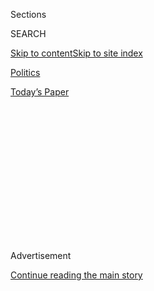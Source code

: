 <div id="app">

<div>

<div>

<div>

<div class="NYTAppHideMasthead css-1q2w90k e1suatyy0">

<div class="section css-ui9rw0 e1suatyy2">

<div class="css-eph4ug er09x8g0">

<div class="css-6n7j50">

</div>

<span class="css-1dv1kvn">Sections</span>

<div class="css-10488qs">

<span class="css-1dv1kvn">SEARCH</span>

</div>

[Skip to content](#site-content)[Skip to site
index](#site-index)

</div>

<div id="masthead-section-label" class="css-1wr3we4 eaxe0e00">

[Politics](https://www.nytimes.com/section/politics)

</div>

<div class="css-10698na e1huz5gh0">

</div>

</div>

<div id="masthead-bar-one" class="section hasLinks css-15hmgas e1csuq9d3">

<div class="css-uqyvli e1csuq9d0">

</div>

<div class="css-1uqjmks e1csuq9d1">

</div>

<div class="css-9e9ivx">

[](https://myaccount.nytimes.com/auth/login?response_type=cookie&client_id=vi)

</div>

<div class="css-1bvtpon e1csuq9d2">

[Today’s
Paper](https://www.nytimes.com/section/todayspaper)

</div>

</div>

</div>

</div>

<div data-aria-hidden="false">

<div id="site-content" data-role="main">

<div>

<div class="css-1aor85t" style="opacity:0.000000001;z-index:-1;visibility:hidden">

<div class="css-1hqnpie">

<div class="css-epjblv">

<span class="css-17xtcya">[Politics](/section/politics)</span><span class="css-x15j1o">|</span><span class="css-fwqvlz">Steven
Mnuchin Is Confirmed as Treasury
Secretary</span>

</div>

<div class="css-k008qs">

<div class="css-1iwv8en">

<span class="css-18z7m18"></span>

<div>

</div>

</div>

<span class="css-1n6z4y">https://nyti.ms/2l9lddt</span>

<div class="css-1705lsu">

<div class="css-4xjgmj">

<div class="css-4skfbu" data-role="toolbar" data-aria-label="Social Media Share buttons, Save button, and Comments Panel with current comment count" data-testid="share-tools">

  - 
  - 
  - 
  - 
    
    <div class="css-6n7j50">
    
    </div>

  - 

</div>

</div>

</div>

</div>

</div>

</div>

<div class="css-13pd83m">

</div>

<div id="top-wrapper" class="css-1sy8kpn">

<div id="top-slug" class="css-l9onyx">

Advertisement

</div>

[Continue reading the main
story](#after-top)

<div class="ad top-wrapper" style="text-align:center;height:100%;display:block;min-height:250px">

<div id="top" class="place-ad" data-position="top" data-size-key="top">

</div>

</div>

<div id="after-top">

</div>

</div>

<div id="sponsor-wrapper" class="css-1hyfx7x">

<div id="sponsor-slug" class="css-19vbshk">

Supported by

</div>

[Continue reading the main
story](#after-sponsor)

<div id="sponsor" class="ad sponsor-wrapper" style="text-align:center;height:100%;display:block">

</div>

<div id="after-sponsor">

</div>

</div>

<div class="css-1vkm6nb ehdk2mb0">

# Steven Mnuchin Is Confirmed as Treasury Secretary

</div>

<div class="css-79elbk" data-testid="photoviewer-wrapper">

<div class="css-z3e15g" data-testid="photoviewer-wrapper-hidden">

</div>

<div class="css-1a48zt4 ehw59r15" data-testid="photoviewer-children">

![<span class="css-16f3y1r e13ogyst0" data-aria-hidden="true">Steven T.
Mnuchin, with his fiancée, Louise Linton, and President Trump looking
on, was sworn in as Treasury secretary by Vice President Mike Pence on
Monday.</span><span class="css-cnj6d5 e1z0qqy90" itemprop="copyrightHolder"><span class="css-1ly73wi e1tej78p0">Credit...</span><span><span>Alex
Wong/Getty
Images</span></span></span>](https://static01.nyt.com/images/2017/02/14/us/14CONFIRM-sub1/14CONFIRM-1487039516770-articleInline.jpg?quality=75&auto=webp&disable=upscale)

</div>

</div>

<div class="css-xt80pu e12qa4dv0">

<div class="css-18e8msd">

<div class="css-vp77d3 epjyd6m0">

<div class="css-1baulvz">

By [<span class="css-1baulvz last-byline" itemprop="name">Alan
Rappeport</span>](https://www.nytimes.com/by/alan-rappeport)

</div>

</div>

  - Feb. 13,
    2017

  - 
    
    <div class="css-4xjgmj">
    
    <div class="css-d8bdto" data-role="toolbar" data-aria-label="Social Media Share buttons, Save button, and Comments Panel with current comment count" data-testid="share-tools">
    
      - 
      - 
      - 
      - 
        
        <div class="css-6n7j50">
        
        </div>
    
      - 
    
    </div>
    
    </div>

</div>

</div>

<div class="section meteredContent css-1r7ky0e" name="articleBody" itemprop="articleBody">

<div class="css-1fanzo5 StoryBodyCompanionColumn">

<div class="css-53u6y8">

WASHINGTON — The Senate confirmed [Steven T.
Mnuchin](https://www.nytimes.com/2016/11/30/business/steven-mnuchin-expected-treasury-pick-is-an-outsider-to-public-policy.html),
a former Goldman Sachs banker and Hollywood film financier, to be
Treasury secretary on Monday, putting in place a key lieutenant to
President Trump who will help drive the administration’s plans to
overhaul the tax code, renegotiate trade deals around the world and
remake financial regulations.

By a vote of 53 to 47, the Senate confirmed Mr. Mnuchin, who was Mr.
Trump’s top campaign fund-raiser. During a long debate over [Mr.
Mnuchin’s
credentials](https://www.nytimes.com/2017/01/19/us/politics/steven-mnuchin-treasury-confirmation-hearing.html),
Democrats argued that his experience on Wall Street exemplified
corporate malpractice that led to the 2008 financial crisis.

The new Treasury secretary will have little time to celebrate. He will
be under pressure to help finalize the Trump administration’s tax plan,
accelerate the rollback regulations and raise the government’s borrowing
limit. The administration has said it will release a comprehensive plan
to rewrite the tax code in the coming weeks, and it will have to deal
with the debt ceiling next month.

While Mr. Mnuchin’s financial acumen has been praised by Mr. Trump and
Republicans in Congress, Democrats have argued forcefully that he is not
up to the job. They have painted him as a symbol of everything that is
wrong with corporate America.

</div>

</div>

<div class="css-1fanzo5 StoryBodyCompanionColumn">

<div class="css-53u6y8">

“He was part of the cadre of corporate raiders that brought our economy
to its knees,” Senator Robert Menendez, Democrat of New Jersey, said on
the Senate floor on
Monday.

</div>

</div>

<div class="css-1sngw6j">

[](https://www.nytimes.com/interactive/2017/02/13/us/politics/steven-mnuchin-confirmation-vote.html)

<div class="css-1eoytci">

![](https://static01.nyt.com/images/2017/02/13/us/politics/steven-mnuchin-confirmation-vote-1487027799345/steven-mnuchin-confirmation-vote-1487027799345-thumbLarge-v3.png)

</div>

<div class="css-1rha1bf">

## How Senators Voted on Steven Mnuchin for Treasury Secretary

The Senate voted to confirm Steven Mnuchin as Treasury secretary.

</div>

</div>

<div class="css-1fanzo5 StoryBodyCompanionColumn">

<div class="css-53u6y8">

There was also no shortage of name-calling. Senator Ron Wyden, Democrat
of Oregon, referred to Mr. Mnuchin at the “foreclosure king.” Senator
Tammy Duckworth, Democrat of Illinois, described him as “greedy” and
“unethical” while arguing the case against him.

“Whether illegally foreclosing on thousands of families, skirting the
law with offshore tax havens or helping design tactics that contributed
to the 2008 financial crisis, Steve Mnuchin made a career — and millions
of dollars — pioneering increasingly deceptive and predatory ways to rob
hardworking Americans of their savings and homes,” Ms. Duckworth said.

At a prickly confirmation hearing before the Senate Finance Committee
last month, Mr. Mnuchin was scolded by Democrats for [failing to
disclose nearly $100 million in
assets](https://www.nytimes.com/2017/01/19/us/politics/steven-mnuchin-treasury-secretary-nominee-assets-confirmation.html)
and for not revealing his role as a director of an investment fund based
in the Cayman Islands, a well-known tax haven.

</div>

</div>

<div class="css-1fanzo5 StoryBodyCompanionColumn">

<div class="css-53u6y8">

After the hearing, Democrats on the committee accused Mr. Mnuchin of
lying for saying that OneWest Bank had not engaged in the controversial
foreclosure practice of “robo-signing” when he was its chief executive.
The Democrats on the committee twice boycotted a vote on his
confirmation, leading Republicans to breach protocol and push Mr.
Mnuchin’s vote to the full Senate on their own.

Just one Democrat, Senator of Joe Manchin III of West Virginia, broke
with his party and supported Mr. Mnuchin. In a sign of the backlash that
Democrats will face for siding with any part of Mr. Trump’s agenda, the
Progressive Change Campaign Committee warned that Mr. Manchin’s vote
would not go unnoticed.

“We will ensure that Joe Manchin hears from his West Virginia
constituents who disapprove of his voting with Wall Street against
working families,” the group said in a statement after the vote.

For Republicans, the resistance was chalked up to political theater.

On Monday, Senator Orrin Hatch of Utah, the Republican chairman of the
Senate Finance Committee, accused Democrats of making Mr. Mnuchin a
political pawn and described their concerns as a stall tactic.

“Under any objective standard, Mr. Mnuchin has ample experience,
credentials and qualifications for this important position,” Mr. Hatch
said. “My colleagues have done all they can under the rules — even to
the point of casting aside some longstanding customs and traditions of
the Senate — in order to delay his confirmation.”

While Mr. Mnuchin struggled to show fluency with some aspects of the job
during his confirmation hearing, Republicans and Democrats generally
agreed that he was well versed on economic issues. He also struck a more
moderate tone than Mr. Trump on issues such as trade and dealing with
China. And Mr. Mnuchin left some experts dumbfounded after suggesting
that “there would be no absolute tax cut for the upper class” — a
promise that appears to be at odds with plans presented by Mr. Trump and
House Republicans.

</div>

</div>

<div class="css-1fanzo5 StoryBodyCompanionColumn">

<div class="css-53u6y8">

Mr. Mnuchin was not the only member of Mr. Trump’s cabinet to be
confirmed on Monday night. The Senate also voted in favor of David
Shulkin to lead the Department of Veterans Affairs. A holdover from the
Obama administration, Dr. Shulkin is currently the department’s under
secretary of health and was approved by a unanimous vote.

Mr. Mnuchin was the latest member of Mr. Trump’s cabinet to edge through
the confirmation process on a largely party-line vote. Last week, [Tom
Price was
approved](https://www.nytimes.com/2017/02/10/us/politics/tom-price-health-and-human-services.html)
as secretary of health and human services and [Betsy DeVos narrowly won
confirmation](https://www.nytimes.com/2017/02/07/us/politics/betsy-devos-education-secretary-confirmed.html)
to lead the Education Department.

Things could become more complicated on Thursday, however, when Andrew
Puzder, Mr. Trump’s choice for labor secretary, faces a committee
hearing. Several Republicans on the committee have declined to support
Mr. Puzder, a fast-food chain executive who critics say promotes
policies that are harmful to workers.

</div>

</div>

</div>

<div>

</div>

<div>

</div>

<div>

</div>

<div>

<div id="bottom-wrapper" class="css-1ede5it">

<div id="bottom-slug" class="css-l9onyx">

Advertisement

</div>

[Continue reading the main
story](#after-bottom)

<div id="bottom" class="ad bottom-wrapper" style="text-align:center;height:100%;display:block;min-height:90px">

</div>

<div id="after-bottom">

</div>

</div>

</div>

</div>

</div>

## Site Index

<div>

</div>

## Site Information Navigation

  - [© <span>2020</span> <span>The New York Times
    Company</span>](https://help.nytimes.com/hc/en-us/articles/115014792127-Copyright-notice)

<!-- end list -->

  - [NYTCo](https://www.nytco.com/)
  - [Contact
    Us](https://help.nytimes.com/hc/en-us/articles/115015385887-Contact-Us)
  - [Work with us](https://www.nytco.com/careers/)
  - [Advertise](https://nytmediakit.com/)
  - [T Brand Studio](http://www.tbrandstudio.com/)
  - [Your Ad
    Choices](https://www.nytimes.com/privacy/cookie-policy#how-do-i-manage-trackers)
  - [Privacy](https://www.nytimes.com/privacy)
  - [Terms of
    Service](https://help.nytimes.com/hc/en-us/articles/115014893428-Terms-of-service)
  - [Terms of
    Sale](https://help.nytimes.com/hc/en-us/articles/115014893968-Terms-of-sale)
  - [Site
    Map](https://spiderbites.nytimes.com)
  - [Help](https://help.nytimes.com/hc/en-us)
  - [Subscriptions](https://www.nytimes.com/subscription?campaignId=37WXW)

</div>

</div>

</div>

</div>
